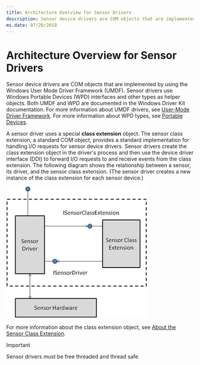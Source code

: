 ```yaml
---
title: Architecture Overview for Sensor Drivers
description: Sensor device drivers are COM objects that are implemented by using the Windows User Mode Driver Framework (UMDF)
ms.date: 07/20/2018
---
```


# Architecture Overview for Sensor Drivers


Sensor device drivers are COM objects that are implemented by using the Windows User Mode Driver Framework (UMDF). Sensor drivers use Windows Portable Devices (WPD) interfaces and other types as helper objects. Both UMDF and WPD are documented in the Windows Driver Kit documentation. For more information about UMDF drivers, see [User-Mode Driver Framework](../wdf/user-mode-driver-framework-design-guide.md). For more information about WPD types, see [Portable Devices](/previous-versions/windows/hardware/drivers/ff597901(v=vs.85)).

A sensor driver uses a special **class extension** object. The sensor class extension, a standard COM object, provides a standard implementation for handling I/O requests for sensor device drivers. Sensor drivers create the class extension object in the driver's process and then use the device driver interface (DDI) to forward I/O requests to and receive events from the class extension. The following diagram shows the relationship between a sensor, its driver, and the sensor class extension. (The sensor driver creates a new instance of the class extension for each sensor device.)

![umdf-based sensor driver that uses the sensor class extension.](images/sensordriver-cxt.jpg)

For more information about the class extension object, see [About the Sensor Class Extension](about-the-sensor-class-extension.md).

>[!IMPORTANT]
> Sensor drivers must be free threaded and thread safe.

